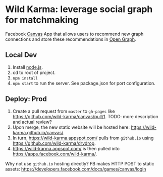 Wild Karma: leverage social graph for matchmaking
=============================================

Facebook [Canvas](https://developers.facebook.com/docs/games/canvas) App
that allows users to recommend new graph connections and store these
recommendations in [Open Graph](https://developers.facebook.com/docs/games/opengraph).

Local Dev
--------
1. Install [node.js](https://nodejs.org/).
2. cd to root of project.
3. `npm install`
4. `npm start` to run the server. See package.json for port configuration.

Deploy: Prod
--------
1. Create a pull request from `master` to `gh-pages` like
https://github.com/wild-karma/canvas/pull/1. TODO: more description and
actual review?
2. Upon merge, the new static website will be hosted here: https://wild-karma.github.io/canvas/
3. In turn, https://wild-karma.appspot.com/ pulls from `github.io` using https://github.com/wild-karma/drydrop.
4. https://wild-karma.appspot.com/ is then pulled into https://apps.facebook.com/wild-karma/.

Why not use `github.io` hosting directly? FB makes HTTP POST to static assets:
https://developers.facebook.com/docs/games/canvas/login
